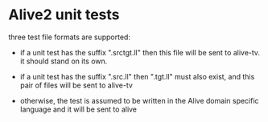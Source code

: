 Alive2 unit tests
=================

three test file formats are supported:

- if a unit test has the suffix ".srctgt.ll" then this file will be sent to
  alive-tv. it should stand on its own.

- if a unit test has the suffix ".src.ll" then ".tgt.ll" must also exist, and
  this pair of files will be sent to alive-tv

- otherwise, the test is assumed to be written in the Alive domain
  specific language and it will be sent to alive
